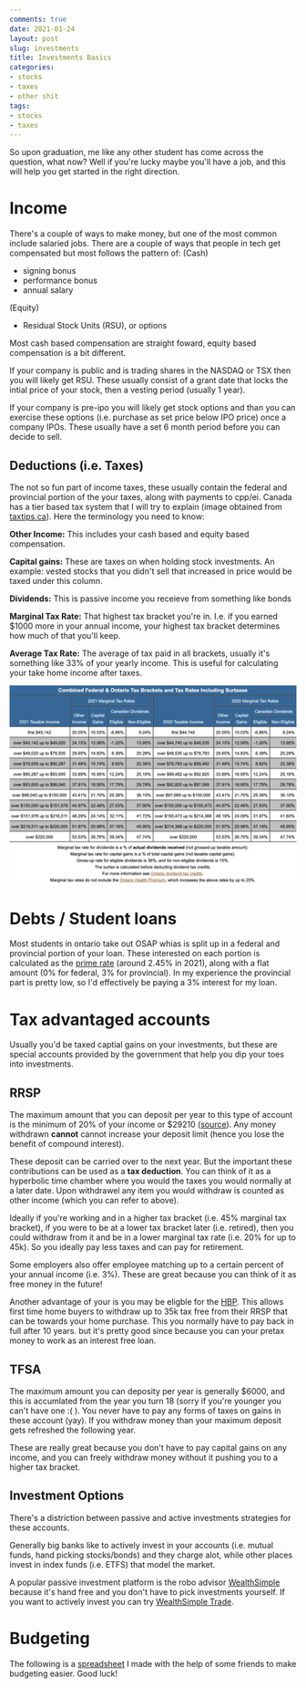```yaml
---
comments: true
date: 2021-01-24
layout: post
slug: investments
title: Investments Basics
categories:
- stocks
- taxes
- other shit
tags:
- stocks
- taxes
---
```



So upon graduation, me like any other student has come across the question, what now? 
Well if you're lucky maybe you'll have a job, and this will help you get started in the right direction.

# Income 

There's a couple of ways to make money, but one of the most common include salaried jobs. 
There are a couple of ways that people in tech get compensated but most follows the pattern of:
(Cash)
- signing bonus 
- performance bonus
- annual salary

(Equity)
- Residual Stock Units (RSU), or options

Most cash based compensation are straight foward, equity based compensation is a bit different. 

If your company is public and is trading shares in the NASDAQ or TSX then you will likely get RSU. These usually consist of a grant date that locks the intial price of your stock, then a vesting period (usually 1 year).

If your company is pre-ipo you will likely get stock options and than you can exercise these options (i.e. purchase as set price below IPO price) once a company IPOs. These usually have a set 6 month period before you can decide to sell.

## Deductions (i.e. Taxes) 



The not so fun part of income taxes,  these usually contain the federal and provincial portion of the your taxes, along with payments to cpp/ei. Canada has a tier based tax system that I will try to explain (image obtained from <a href="https://www.taxtips.ca/taxrates/on.htm">taxtips.ca</a>). Here the terminology you need to know:

**Other Income:** This includes your cash based and equity based compensation.

**Capital gains:** These are taxes on when holding stock investments. An example: vested stocks that you didn't sell that increased in price would be taxed under this column.

**Dividends:** This is passive income you receieve from something like bonds 

**Marginal Tax Rate:** That highest tax bracket you're in. I.e. if you earned $1000 more in your annual income, your highest tax bracket determines how much of that you'll keep.

**Average Tax Rate:** The average of tax paid in all brackets, usually it's something like 33% of your yearly income. This is useful for calculating your take home income after taxes.

![Important chart](/images/tax-breakdown.png)


# Debts / Student loans

Most students in ontario take out OSAP whias is split up in a federal and provincial portion of your loan.  These interested on each portion is calculated as the <a href="https://www.ratehub.ca/prime-rate">prime rate</a> (around 2.45% in 2021), along with a flat amount  (0% for federal, 3% for provincial).  In my experience the provincial part is pretty low, so I'd effectively be paying a 3% interest for my loan.

# Tax advantaged accounts

Usually you'd be taxed captial gains on your investments, but these are special accounts provided by the government that help you dip your toes into investments.

## RRSP  

The maximum amount that you can deposit per year to this type of account is the minimum of 20% of your income or $29210 (<a href="https://www.canada.ca/en/revenue-agency/services/tax/registered-plans-administrators/pspa/mp-rrsp-dpsp-tfsa-limits-ympe.html">source</a>). Any money withdrawn **cannot**  cannot increase your deposit limit (hence you lose the benefit of compound interest).

These deposit can be carried over to the next year. But the important these contributions can be used as a **tax deduction**. You can think of it as a hyperbolic time chamber where you would the taxes you would normally at a later date. Upon withdrawel any item you would withdraw is counted as other income (which you can refer to above).

Ideally if you're working and in a higher tax bracket (i.e. 45% marginal tax bracket), if you were to be at a lower tax bracket later (i.e. retired), then you could withdraw from it and be in a lower marginal tax rate (i.e. 20% for up to 45k). So you ideally pay less  taxes and can pay for retirement.

Some employers also offer employee matching up to a certain percent of your annual income (i.e. 3%). These are great because you can think of it as free money in the future! 


Another advantage of your is you may be eligble for the <a href="https://www.canada.ca/en/financial-consumer-agency/services/buying-home.html"> HBP</a>. This allows first time home buyers to withdraw up to 35k tax free from their RRSP that can be towards your home purchase. This you normally have to pay back in full after 10 years. but it's pretty good since because you can your pretax money to work as an interest free loan.


## TFSA

The maximum amount you can deposity per year is generally $6000, and this is accumlated from the year you turn 18 (sorry if you're younger you can't have one :( ). You never have to pay any forms of taxes on gains in these account (yay). If you withdraw money than your maximum deposit gets refreshed the following year. 

These are really great because you don't have to pay capital gains on any income, and you can freely withdraw money without it pushing you to a higher tax bracket.


## Investment Options

 There's a distriction between passive and active investments strategies for these accounts. 
 
 Generally big banks like to actively invest in your accounts (i.e. mutual funds, hand picking stocks/bonds) and they charge alot, while other places invest in index funds (i.e. ETFS) that model the market. 
 
 A popular passive investment platform is the robo advisor <a href="https://www.wealthsimple.com/en-ca/">WealthSimple</a> because it's hand free and you don't have to pick investments yourself. If you want to actively invest you can try <a href="https://www.wealthsimple.com/en-ca/product/trade/">WealthSimple Trade</a>.


# Budgeting 

The following is a <a href="https://docs.google.com/spreadsheets/d/1dqsKXEj8hXN2UtO_y80AYbf6gemPsLKazHiMIerdqqM/edit?usp=sharing">spreadsheet</a> I made with the help of some friends to make budgeting easier. Good luck! 